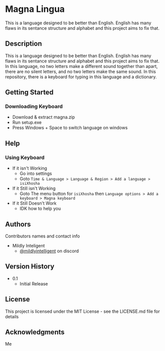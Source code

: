 # Magna Lingua

This is a language designed to be better than English. English has many flaws in its sentance structure and alphabet and this project aims to fix that.

## Description

This is a language designed to be better than English. English has many flaws in its sentance structure and alphabet and this project aims to fix that. In this language, no two letters make a different sound together than apart, there are no silent letters, and no two letters make the same sound. In this repository, there is a keyboard for typing in this language and a dictionary.

## Getting Started

### Downloading Keyboard

* Download & extract magna.zip
* Run setup.exe
* Press Windows + Space to switch language on windows

## Help

### Using Keyboard

* If it isn't Working
   * Go into settings
   * Goto `Time & Language > Language & Region > Add a language > isiXhosha`
* If it Still isn't Working
   * Goto The menu button for `isiXhosha` then `Language options > Add a keyboard > Magna keyboard`
* If it Still Doesn't Work
   * IDK how to help you

## Authors

Contributors names and contact info

* Mildly Inteligent
   * [@mildlyintelligent](https://www.discordapp.com/users/1149807709269536849) on discord

## Version History
* 0.1
    * Initial Release

## License

This project is licensed under the MIT License - see the LICENSE.md file for details

## Acknowledgments

Me

